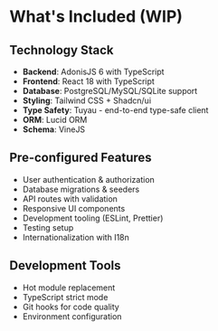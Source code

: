 # What's Included (WIP)

## Technology Stack
- **Backend**: AdonisJS 6 with TypeScript
- **Frontend**: React 18 with TypeScript  
- **Database**: PostgreSQL/MySQL/SQLite support
- **Styling**: Tailwind CSS + Shadcn/ui
- **Type Safety**: Tuyau - end-to-end type-safe client
- **ORM**: Lucid ORM
- **Schema**: VineJS

## Pre-configured Features
- User authentication & authorization
- Database migrations & seeders
- API routes with validation
- Responsive UI components
- Development tooling (ESLint, Prettier)
- Testing setup
- Internationalization with I18n

## Development Tools
- Hot module replacement
- TypeScript strict mode
- Git hooks for code quality
- Environment configuration